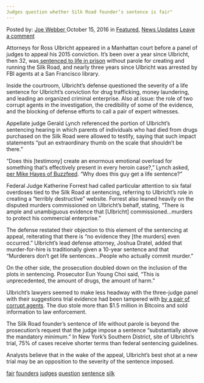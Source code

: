 ```yaml
---
Judges question whether Silk Road founder’s sentence is fair"
---
```

<article class="post-listing post-15822 post type-post status-publish format-standard has-post-thumbnail hentry  tag-fair tag-founders tag-judges tag-question tag-sentence 
    <div class="post-inner">
        <span>Posted by: <a href="https://www.deepdotweb.com/author/joewebber/" title="">Joe Webber </a></span>
    <span>October 15, 2016</span>
    <span>in <a href="https://www.deepdotweb.com/category/deepdot-news/" rel="category tag">Featured</a>, <a href="https://www.deepdotweb.com/category/news-updates/" rel="category tag">News Updates</a></span>
    <span><a href="https://www.deepdotweb.com/2016/10/15/judges-question-whether-silk-road-founders-sentence-fair/#respond">Leave a comment</a></span>
    </p>
    <div class="clear"></div>
    <div class="entry">
    <p>Attorneys for Ross Ulbricht appeared in a Manhattan court before a panel of judges to appeal his 2015 conviction. It’s been over a year since Ulbricht, then 32, was<a href="https://www.deepdotweb.com/2015/05/30/silk-road-admin-ross-ulbricht-dpr-sentenced-to-life-in-prison/"> sentenced to life in prison</a> without parole for creating and running the Silk Road, and nearly three years since Ulbricht was arrested by FBI agents at a San Francisco library.</p>
    <p>Inside the courtroom, Ulbricht’s defense questioned the severity of a life sentence for Ulbricht’s conviction for drug trafficking, money laundering, and leading an organized criminal enterprise. Also at issue: the role of two corrupt agents in the investigation, the credibility of some of the evidence, and the blocking of defense efforts to call a pair of expert witnesses.</p>
    <p>Appellate judge Gerald Lynch referenced the portion of Ulbricht’s sentencing hearing in which parents of individuals who had died from drugs purchased on the Silk Road were allowed to testify, saying that such impact statements “put an extraordinary thumb on the scale that shouldn’t be there.”</p>
    <p>“Does this [testimony] create an enormous emotional overload for something that’s effectively present in every heroin case?,” Lynch asked, <a href="https://www.buzzfeed.com/mikehayes/judges-question-silk-road-founder-life-sentence?utm_term=.rbrrvX6AY#.qfREZeL82">per Mike Hayes of Buzzfeed</a>. “Why does this guy get a life sentence?”</p>
    <p>Federal Judge Katherine Forrest had called particular attention to six fatal overdoses tied to the Silk Road at sentencing, referring to Ulbricht’s role in creating a “terribly destructive” website. Forrest also leaned heavily on the disputed murders commissioned on Ulbricht’s behalf, stating, “There is ample and unambiguous evidence that [Ulbricht] commissioned…murders to protect his commercial enterprise.”</p>
    <p>The defense restated their objection to this element of the sentencing at appeal, reiterating that there is “no evidence they [the murders] even occurred.” Ulbricht’s lead defense attorney, Joshua Dratel, added that murder-for-hire is traditionally given a 10-year sentence and that “Murderers don’t get life sentences&#8230;People who actually commit murder.”</p>
    <p>On the other side, the prosecution doubled down on the inclusion of the plots in sentencing. Prosecutor Eun Young Choi said, “This is unprecedented, the amount of drugs, the amount of harm.”</p>
    <p>Ulbricht’s lawyers seemed to make less headway with the three-judge panel with their suggestions trial evidence had been tampered with <a href="https://www.deepdotweb.com/2016/01/23/ross-ulbrichts-defense-focuses-on-corrupt-federal-agents-in-appeal/">by a pair of corrupt agents</a>. The duo stole more than $1.5 million in Bitcoins and sold information to law enforcement.</p>
    <p>The Silk Road founder’s sentence of life without parole is beyond the prosecution’s request that the judge impose a sentence “substantially above the mandatory minimum.” In New York’s Southern District, site of Ulbricht’s trial, 75% of cases receive shorter terms than federal sentencing guidelines.</p>
    <p>Analysts believe that in the wake of the appeal, Ulbricht’s best shot at a new trial may be an opposition to the severity of the sentence imposed.</p>
    </div>
    <a href="https://www.deepdotweb.com/tag/fair/" rel="tag">fair</a> <a href="https://www.deepdotweb.com/tag/founders/" rel="tag">founders</a> <a href="https://www.deepdotweb.com/tag/judges/" rel="tag">judges</a> <a href="https://www.deepdotweb.com/tag/question/" rel="tag">question</a>  <a href="https://www.deepdotweb.com/tag/sentence/" rel="tag">sentence</a> <a href="https://www.deepdotweb.com/tag/silk/" rel="tag">silk</a></span> <span style="display:none" class="updated">2016-10-15</span>
    <div style="display:none" class="vcard author" itemprop="author" itemscope itemtype="http://schema.org/Person"><strong class="fn" itemprop="name"><a href="https://www.deepdotweb.com/author/joewebber/" title="Posts by Joe Webber" rel="author">Joe Webber</a></strong></div>
    
